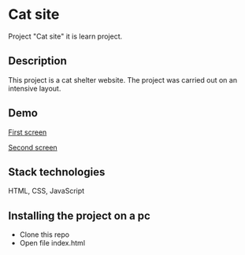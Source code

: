 # Cat site
Project "Cat site" it is learn project.

## Description
This project is a cat shelter website. The project was carried out on an intensive layout.

## Demo
[First screen](https://github.com/1MishGun1/Cat_site/blob/main/demo/1.png)

[Second screen](https://github.com/1MishGun1/Cat_site/blob/main/demo/2.png)

## Stack technologies
HTML, CSS, JavaScript

## Installing the project on a pc
* Clone this repo
* Open file index.html
